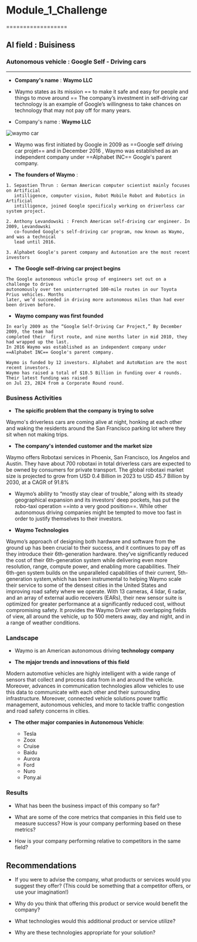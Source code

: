 # Module_1_Challenge
  ==================

 ## AI field : Buisiness
  
  ### Autonomous vehicle : Google Self - Driving cars 
   --------------------------------------------

   * **Company's name** : **Waymo LLC**

   * Waymo states as its mission == to make it safe and easy for people and things to move
    around == The company’s investment in self-driving car technology is an example of 
    Google’s willingness to take chances on technology that may not pay off for many years.

   * Company's name : **Waymo LLC**
     

   ![waymo car](https://github.com/user-attachments/assets/ee14856c-e4de-4f14-a780-b2fa81a39b76)

   
   
   * Waymo was first initiated by Google in 2009 as ==Google self driving car projet==
     and in December 2016 , Waymo was established as an independent company under 
     ==Alphabet INC== Google's parent company.

   * **The founders of Waymo** :

    1. Sepastien Thrun : German American computer scientist mainly focuses on Artificial 
       intilligence, computer vision, Robot Mobile Robot and Robotics in Artificial 
       intilligence, joined Google specificaly working on driverless car system project.

    2. Anthony Levandowski : French American self-driving car engineer. In 2009, Levandowski 
       co-founded Google's self-driving car program, now known as Waymo, and was a technical 
       lead until 2016. 

    3. Alphabet Google's parent company and Autonation are the most recent investors

   * **The Google self-driving car project begins** 

    The Google autonomous vehicle group of engineers set out on a challenge to drive 
    autonomously over ten uninterrupted 100-mile routes in our Toyota Prius vehicles. Months 
    later, we’d succeeded in driving more autonomous miles than had ever been driven before.

   * **Waymo company was first founded** 

    In early 2009 as the “Google Self-Driving Car Project,” By December 2009, the team had 
    completed their  first route, and nine months later in mid 2010, they had wrapped up the last. 
    In 2016 Waymo was established as an independent company under ==Alphabet INC== Google's parent company.  

    Waymo is funded by 12 investors. Alphabet and AutoNation are the most recent investors.
    Waymo has raised a total of $10.5 Billion in funding over 4 rounds. Their latest funding was raised 
    on Jul 23, 2024 from a Corporate Round round.
   
  ### Business Activities

   * **The spicific problem that the company is trying to solve**

   Waymo's driverless cars are coming alive at night, honking at each other and waking the residents around 
   the San Francisco parking lot where they sit when not making trips.

   * **The company's intended customer and the market size**

   Waymo offers Robotaxi services in Phoenix, San Francisco, los Angelos and Austin. They have about 700 robotaxi 
   in total driverless cars are expected to be owned by consumers for private transport.
   The global robotaxi market size is projected to grow from USD 0.4 Billion in 2023 to USD 45.7 Billion by 2030,
   at a CAGR of 91.8%

   * Waymo’s ability to “mostly stay clear of trouble,” along with its steady geographical expansion and its
   investors’ deep pockets, has put the robo-taxi operation ==into a very good position==. While other autonomous
   driving companies might be tempted to move too fast in order to justify themselves to their investors.

   * **Waymo Technologies**

   Waymo’s approach of designing both hardware and software from the ground up has been crucial to their success, 
   and it continues to pay off as they introduce their 6th-generation hardware. they’ve significantly reduced the 
   cost of their 6th-generation system while delivering even more resolution, range, compute power, and enabling 
   more capabilities.
   Their 6th-gen system builds on the unparalleled capabilities of their current, 5th-generation system,which has been instrumental to helping Waymo scale their service to some of the densest cities in the United States and improving road safety where we operate. With 13 cameras, 4 lidar, 6 radar, and an array of external audio receivers (EARs), their new sensor suite is optimized for greater performance at a significantly reduced cost, without compromising safety. It provides the Waymo Driver with overlapping fields of view, all around the vehicle, up to 500 meters away, day and night, and in a range of weather conditions.

  ### Landscape

   * Waymo is an American autonomous driving **technology company**

   * **The mjajor trends and innovations of this field** 

   Modern automotive vehicles are highly intelligent with a wide range of sensors that collect and process data from in and around the vehicle. Moreover, advances in communication technologies allow vehicles to use this data to communicate with each other and their surrounding infrastructure. Moreover, connected vehicle solutions power traffic management, autonomous vehicles, and more to tackle traffic congestion and road safety concerns in cities.

   * **The other major companies in Autonomous Vehicle**:

      * Tesla
      * Zoox
      * Cruise
      * Baidu
      * Aurora
      * Ford
      * Nuro
      * Pony.ai

  ### Results

* What has been the business impact of this company so far?

* What are some of the core metrics that companies in this field use to measure success? How is your company performing based on these metrics?

* How is your company performing relative to competitors in the same field?

## Recommendations

* If you were to advise the company, what products or services would you suggest they offer? (This could be something that a competitor offers, or use your imagination!)

* Why do you think that offering this product or service would benefit the company?

* What technologies would this additional product or service utilize?

* Why are these technologies appropriate for your solution?

